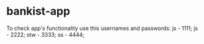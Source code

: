 # bankist-app
To check app's functionality use this usernames and passwords:
js - 1111;
js - 2222;
stw - 3333;
ss - 4444; 
